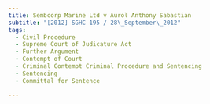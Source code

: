 ```yaml
---
title: Sembcorp Marine Ltd v Aurol Anthony Sabastian
subtitle: "[2012] SGHC 195 / 28\_September\_2012"
tags:
  - Civil Procedure
  - Supreme Court of Judicature Act
  - Further Argument
  - Contempt of Court
  - Criminal Contempt Criminal Procedure and Sentencing
  - Sentencing
  - Committal for Sentence

---
```


